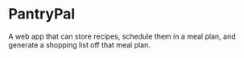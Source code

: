 # PantryPal
A web app that can store recipes, schedule them in a meal plan, and generate a shopping list off that meal plan.
